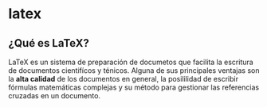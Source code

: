 # latex

## ¿Qué es LaTeX?
LaTeX es un sistema de preparación de documetos que facilita la escritura de documentos
cientifícos y ténicos. Alguna de sus principales ventajas son la **alta calidad** de
los documentos en general, la posililidad de escribir fórmulas matemáticas complejas
y su método para gestionar las referencias cruzadas en un documento.
